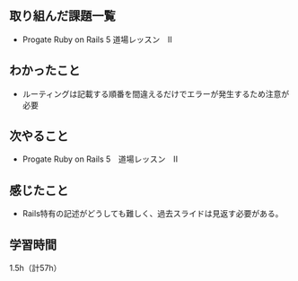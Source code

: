## 取り組んだ課題一覧
- Progate Ruby on Rails 5  道場レッスン　II

## わかったこと
- ルーティングは記載する順番を間違えるだけでエラーが発生するため注意が必要

## 次やること
- Progate Ruby on Rails 5　道場レッスン　II

## 感じたこと
- Rails特有の記述がどうしても難しく、過去スライドは見返す必要がある。

## 学習時間
1.5h（計57h）
